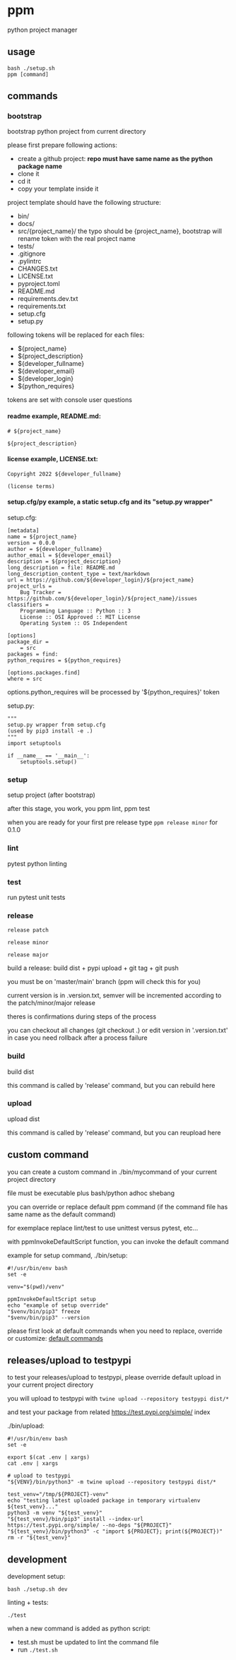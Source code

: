 # ppm

python project manager

## usage

```
bash ./setup.sh
ppm [command]
```

## commands

### bootstrap

bootstrap python project from current directory

please first prepare following actions:

- create a github project: **repo must have same name as the python package name**
- clone it
- cd it
- copy your template inside it

project template should have the following structure:

- bin/
- docs/
- src/{project_name}/ the typo should be {project_name}, bootstrap will rename token with the real project name
- tests/
- .gitignore
- .pylintrc
- CHANGES.txt
- LICENSE.txt
- pyproject.toml
- README.md
- requirements.dev.txt
- requirements.txt
- setup.cfg
- setup.py

following tokens will be replaced for each files:

- ${project_name}
- ${project_description}
- ${developer_fullname}
- ${developer_email}
- ${developer_login}
- ${python_requires}

tokens are set with console user questions

#### readme example, README.md:

```
# ${project_name}

${project_description}
```

#### license example, LICENSE.txt:

```
Copyright 2022 ${developer_fullname}

(license terms)
```

#### setup.cfg/py example, a static setup.cfg and its "setup.py wrapper"

setup.cfg:

```
[metadata]
name = ${project_name}
version = 0.0.0
author = ${developer_fullname}
author_email = ${developer_email}
description = ${project_description}
long_description = file: README.md
long_description_content_type = text/markdown
url = https://github.com/${developer_login}/${project_name}
project_urls =
    Bug Tracker = https://github.com/${developer_login}/${project_name}/issues
classifiers =
    Programming Language :: Python :: 3
    License :: OSI Approved :: MIT License
    Operating System :: OS Independent

[options]
package_dir =
    = src
packages = find:
python_requires = ${python_requires}

[options.packages.find]
where = src
```

options.python_requires will be processed by '${python_requires}' token

setup.py:

```
"""
setup.py wrapper from setup.cfg
(used by pip3 install -e .)
"""
import setuptools

if __name__ == '__main__':
    setuptools.setup()
```

### setup

setup project (after bootstrap)

after this stage, you work, you ppm lint, ppm test

when you are ready for your first pre release type `ppm release minor` for 0.1.0

### lint

pytest python linting

### test

run pytest unit tests

### release

```
release patch
```

```
release minor
```

```
release major
```

build a release: build dist + pypi upload + git tag + git push

you must be on 'master/main' branch (ppm will check this for you)

current version is in .version.txt, semver will be incremented according to the patch/minor/major release

theres is confirmations during steps of the process

you can checkout all changes (git checkout .) or edit version in '.version.txt' in case you need rollback after a process failure

### build

build dist

this command is called by 'release' command, but you can rebuild here

### upload

upload dist

this command is called by 'release' command, but you can reupload here

## custom command

you can create a custom command in ./bin/mycommand of your current project directory

file must be executable plus bash/python adhoc shebang

you can override or replace default ppm command (if the command file has same name as the default command)

for exemplace replace lint/test to use unittest versus pytest, etc...

with ppmInvokeDefaultScript function, you can invoke the default command

example for setup command, ./bin/setup:

```
#!/usr/bin/env bash
set -e

venv="$(pwd)/venv"

ppmInvokeDefaultScript setup
echo "example of setup override"
"$venv/bin/pip3" freeze
"$venv/bin/pip3" --version
```

please first look at default commands when you need to replace, override or customize: [default commands](./bin)

## releases/upload to testpypi

to test your releases/upload to testpypi, please override default upload in your current project directory

you will upload to testpypi with `twine upload --repository testpypi dist/*`

and test your package from related https://test.pypi.org/simple/ index

./bin/upload:

```
#!/usr/bin/env bash
set -e

export $(cat .env | xargs)
cat .env | xargs

# upload to testpypi
"${VENV}/bin/python3" -m twine upload --repository testpypi dist/*

test_venv="/tmp/${PROJECT}-venv"
echo "testing latest uploaded package in temporary virtualenv ${test_venv}..."
python3 -m venv "${test_venv}"
"${test_venv}/bin/pip3" install --index-url https://test.pypi.org/simple/ --no-deps "${PROJECT}"
"${test_venv}/bin/python3" -c "import ${PROJECT}; print(${PROJECT})"
rm -r "${test_venv}"
```

## development

development setup:

```
bash ./setup.sh dev
```

linting + tests:

```
./test
```

when a new command is added as python script:

- test.sh must be updated to lint the command file
- run `./test.sh`
